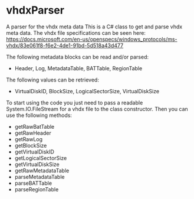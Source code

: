 # vhdxParser
A parser for the vhdx meta data
This is a C# class to get and parse vhdx meta data. The vhdx file specifications can be seen here:
https://docs.microsoft.com/en-us/openspecs/windows_protocols/ms-vhdx/83e061f8-f6e2-4de1-91bd-5d518a43d477

The following metadata blocks can be read and/or parsed:
- Header, Log, MetadataTable, BATTable, RegionTable

The following values can be retrieved:
- VirtualDiskID, BlockSize, LogicalSectorSize, VirtualDiskSize

To start using the code you just need to pass a readable System.IO.FileStream for a vhdx file to the class constructor.
Then you can use the following methods:
- getRawBatTable
- getRawHeader
- getRawLog
- getBlockSize
- getVirtualDiskID
- getLogicalSectorSize
- getVirtualDiskSize
- getRawMetadataTable
- parseMetadataTable
- parseBATTable
- parseRegionTable
